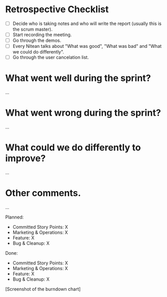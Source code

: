 # Retrospective Checklist

- [ ] Decide who is taking notes and who will write the report (usually this is the scrum master).
- [ ] Start recording the meeting.
- [ ] Go through the demos.
- [ ] Every Nitean talks about "What was good", "What was bad" and "What we could do differently".
- [ ] Go through the user cancelation list.

# What went well during the sprint?
...

# What went wrong during the sprint?
...

# What could we do differently to improve?
...

# Other comments.
...

Planned:

- Committed Story Points: X
- Marketing & Operations: X
- Feature: X
- Bug & Cleanup: X

Done:

- Committed Story Points: X
- Marketing & Operations: X
- Feature: X
- Bug & Cleanup: X

[Screenshot of the burndown chart]
